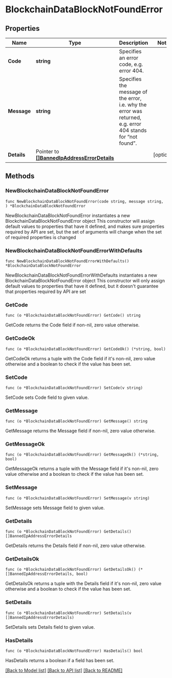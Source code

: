 # BlockchainDataBlockNotFoundError

## Properties

Name | Type | Description | Notes
------------ | ------------- | ------------- | -------------
**Code** | **string** | Specifies an error code, e.g. error 404. | 
**Message** | **string** | Specifies the message of the error, i.e. why the error was returned, e.g. error 404 stands for “not found”. | 
**Details** | Pointer to [**[]BannedIpAddressErrorDetails**](BannedIpAddressErrorDetails.md) |  | [optional] 

## Methods

### NewBlockchainDataBlockNotFoundError

`func NewBlockchainDataBlockNotFoundError(code string, message string, ) *BlockchainDataBlockNotFoundError`

NewBlockchainDataBlockNotFoundError instantiates a new BlockchainDataBlockNotFoundError object
This constructor will assign default values to properties that have it defined,
and makes sure properties required by API are set, but the set of arguments
will change when the set of required properties is changed

### NewBlockchainDataBlockNotFoundErrorWithDefaults

`func NewBlockchainDataBlockNotFoundErrorWithDefaults() *BlockchainDataBlockNotFoundError`

NewBlockchainDataBlockNotFoundErrorWithDefaults instantiates a new BlockchainDataBlockNotFoundError object
This constructor will only assign default values to properties that have it defined,
but it doesn't guarantee that properties required by API are set

### GetCode

`func (o *BlockchainDataBlockNotFoundError) GetCode() string`

GetCode returns the Code field if non-nil, zero value otherwise.

### GetCodeOk

`func (o *BlockchainDataBlockNotFoundError) GetCodeOk() (*string, bool)`

GetCodeOk returns a tuple with the Code field if it's non-nil, zero value otherwise
and a boolean to check if the value has been set.

### SetCode

`func (o *BlockchainDataBlockNotFoundError) SetCode(v string)`

SetCode sets Code field to given value.


### GetMessage

`func (o *BlockchainDataBlockNotFoundError) GetMessage() string`

GetMessage returns the Message field if non-nil, zero value otherwise.

### GetMessageOk

`func (o *BlockchainDataBlockNotFoundError) GetMessageOk() (*string, bool)`

GetMessageOk returns a tuple with the Message field if it's non-nil, zero value otherwise
and a boolean to check if the value has been set.

### SetMessage

`func (o *BlockchainDataBlockNotFoundError) SetMessage(v string)`

SetMessage sets Message field to given value.


### GetDetails

`func (o *BlockchainDataBlockNotFoundError) GetDetails() []BannedIpAddressErrorDetails`

GetDetails returns the Details field if non-nil, zero value otherwise.

### GetDetailsOk

`func (o *BlockchainDataBlockNotFoundError) GetDetailsOk() (*[]BannedIpAddressErrorDetails, bool)`

GetDetailsOk returns a tuple with the Details field if it's non-nil, zero value otherwise
and a boolean to check if the value has been set.

### SetDetails

`func (o *BlockchainDataBlockNotFoundError) SetDetails(v []BannedIpAddressErrorDetails)`

SetDetails sets Details field to given value.

### HasDetails

`func (o *BlockchainDataBlockNotFoundError) HasDetails() bool`

HasDetails returns a boolean if a field has been set.


[[Back to Model list]](../README.md#documentation-for-models) [[Back to API list]](../README.md#documentation-for-api-endpoints) [[Back to README]](../README.md)


